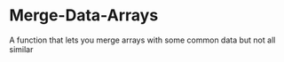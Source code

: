 # Merge-Data-Arrays
A function that lets you merge arrays with some common data but not all similar
